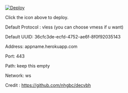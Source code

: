 [![Deploy](https://www.herokucdn.com/deploy/button.png)](https://dashboard.heroku.com/new?template=https://github.com/nhgbc/decvbh)

Click the icon above to deploy.

Default Protocol : vless (you can choose vmess if u want)

Default UUID: 36cfc3de-ecfd-4752-ae6f-8f0f92035143

Address: appname.herokuapp.com

Port: 443

Path: keep this empty

Network: ws

Credit : https://github.com/nhgbc/decvbh
